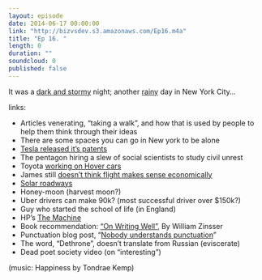 ```yaml
---
layout: episode
date: 2014-06-17 00:00:00
link: "http://bizvsdev.s3.amazonaws.com/Ep16.m4a"
title: "Ep 16. "
length: 0
duration: ""
soundcloud: 0
published: false
---
```


It was a [dark and stormy](http://en.wikipedia.org/wiki/Paul_Clifford) night; another [rainy](https://www.youtube.com/watch?v=4MsoOWVNOio&feature=kp) day in New York City…

links:

- Articles venerating, “taking a walk”, and how that is used by people to help them think through their ideas
- There are some spaces you can go in New york to be alone
- [Tesla released it’s patents](http://www.teslamotors.com/blog/all-our-patent-are-belong-you)
- The pentagon hiring a slew of social scientists to study civil unrest
- Toyota [working on Hover cars](http://www.theverge.com/2014/6/9/5793494/toyota-has-been-investigating-cars-that-hover-above-the-road)
- James still [doesn’t think flight makes sense economically](http://www.jiaaro.com/Why-we-got-140-characters-instead-of-flying-cars/)
- [Solar roadways](https://www.indiegogo.com/projects/solar-roadways)
- Honey-moon (harvest moon?)
- Uber drivers can make 90k? (most successful driver over $150k?)
- Guy who started the school of life (in England)
- HP’s [The Machine](http://www.businessweek.com/articles/2014-06-11/with-the-machine-hp-may-have-invented-a-new-kind-of-computer#r=most%20popular)
- Book recommendation: [“On Writing Well”](http://www.amazon.com/Writing-Well-30th-Anniversary-Edition/dp/0060891548), By William Zinsser
- Punctuation blog post, “[Nobody understands punctuation](http://stilldrinking.org/nobody-understands-punctuation)”
- The word, “Dethrone”, doesn’t translate from Russian (eviscerate)
- Dead poet society video (on “interesting”)

(music: Happiness by Tondrae Kemp)
